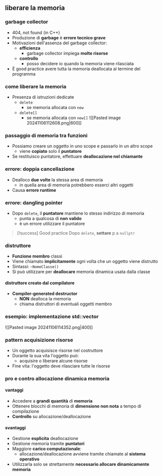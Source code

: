 ## liberare la memoria
### garbage collector
- 404, not found (in C++)
- Produzione di **garbage** è **errore tecnico grave**
- Motivazioni dell'assenza del garbage collector:
	- **efficienza**
		- garbage collector impiega **molte risorse**
	- **controllo**
		- posso decidere io quando la memoria viene rilasciata
- È good practice avere tutta la memoria deallocata al termine del programma
### come liberare la memoria
- Presenza di istruzioni dedicate
	- ```delete```
		- se memoria allocata con ```new```
	- ```delete[]```
		- se memoria allocata con ```new[]```
![[Pasted image 20241106112608.png|600]]
### passaggio di memoria tra funzioni
- Possiamo creare un oggetto in uno scope e passarlo in un altro scope
	- viene **copiato** solo il **puntatore**
- Se restituisco puntatore, effettuare **deallocazione nel chiamante**
### errore: doppia cancellazione
- Dealloco **due volte** la stessa area di memoria
	- in quella area di memoria potrebbero esserci altri oggetti
- Causa **errore runtime**
### errore: dangling pointer
- Dopo ```delete```, il **puntatore** mantiene lo stesso indirizzo di memoria
	- punta a qualcosa di **non valido**
	- è un errore utilizzare il puntatore

>[!success] Good practice
>Dopo ```delete```, **settare** p a ```nullptr```

### distruttore
- **Funzione membro** classi
- Viene chiamato **implicitamente** ogni volta che un oggetto viene distrutto
- Sintassi: ```~NomeClasse()```
- Si può utilizzare per **deallocare** memoria dinamica usata dalla classe
#### distruttore creato dal compilatore
- **Compiler-generated destructor**
	- **NON** dealloca la memoria
	- chiama distruttori di eventuali oggetti membro

<div style="page-break-after: always;"></div>

### esempio: implementazione std::vector
![[Pasted image 20241106114352.png|400]]
### pattern acquisizione risorse
- Un oggetto acquisisce risorse nel costruttore
- Durante la sua vita l'oggetto può:
	- acquisire o liberare alcune risorse
- Fine vita: l'oggetto deve rilasciare tutte le risorse
### pro e contro allocazione dinamica memoria
#### vantaggi
- Accedere a **grandi quantità** di **memoria**
- Ottenere blocchi di memoria di **dimensione non nota** a tempo di compilazione
- **Controllo** su allocazione/deallocazione
#### svantaggi
- Gestione **esplicita** deallocazione
- Gestione memoria tramite **puntatori**
- Maggiore **carico computazionale**:
	- allocazione/deallocazione avviene tramite chiamate al **sistema operativo**
- Utilizzarla solo se strettamente **necessario allocare dinamicamente memoria**
